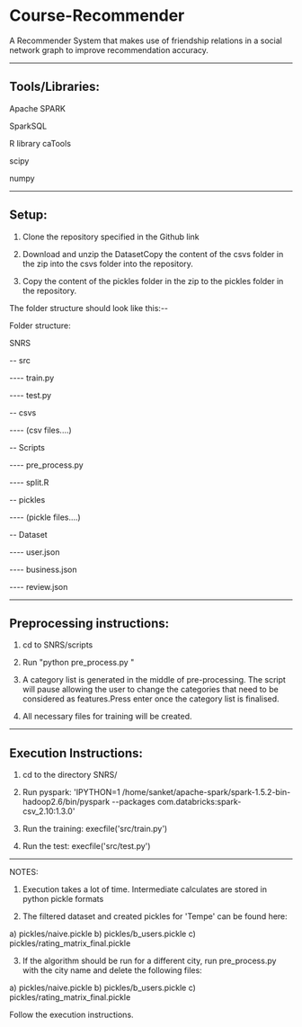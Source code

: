 # Course-Recommender
A Recommender System that makes use of friendship relations in a social network graph to improve recommendation accuracy.

----------------------------------------------------------------
Tools/Libraries:
----------------------------------------------------------------
Apache SPARK

SparkSQL

R library caTools

scipy

numpy

-----------------------------------------------------------------
Setup:
-----------------------------------------------------------------
1) Clone the repository specified in the Github link

2) Download and unzip the DatasetCopy the content of the csvs folder in the zip into the csvs folder into the repository.

3) Copy the content of the pickles folder in the zip to the pickles folder in the repository.

The folder structure should look like this:--

Folder structure:

SNRS

-- src

---- train.py

---- test.py 

-- csvs

---- (csv files....)

-- Scripts

---- pre_process.py

---- split.R

-- pickles

---- (pickle files....)

-- Dataset

---- user.json

---- business.json

---- review.json


-----------------------------------------------------------------
Preprocessing instructions:
-----------------------------------------------------------------
1) cd to SNRS/scripts

2) Run "python pre_process.py <city-name>"

3) A category list is generated in the middle of pre-processing. The script will pause allowing the user to change the categories that need to be considered as features.Press enter once the category list is finalised.

4) All necessary files for training will be created.

-----------------------------------------------------------------
Execution Instructions:
-----------------------------------------------------------------
1) cd to the directory SNRS/

2) Run pyspark: 'IPYTHON=1 /home/sanket/apache-spark/spark-1.5.2-bin-hadoop2.6/bin/pyspark --packages com.databricks:spark-csv_2.10:1.3.0'

3) Run the training: execfile('src/train.py')

4) Run the test: execfile('src/test.py')  

-----------------------------------------------------------------

NOTES:
1) Execution takes a lot of time. Intermediate calculates are stored in python pickle formats

2) The filtered dataset and created pickles for 'Tempe' can be found here: 

a) pickles/naive.pickle 
b) pickles/b_users.pickle
c) pickles/rating_matrix_final.pickle

3) If the algorithm should be run for a different city, run pre_process.py with the city name and delete the following files:

a) pickles/naive.pickle 
b) pickles/b_users.pickle
c) pickles/rating_matrix_final.pickle

Follow the execution instructions.
